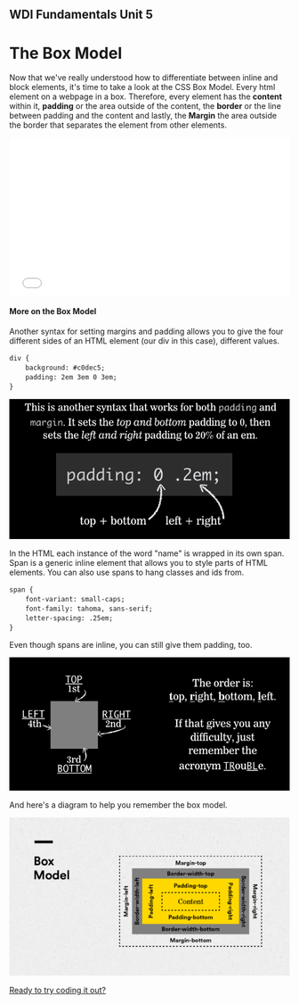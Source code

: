 **WDI Fundamentals Unit 5**
---

# The Box Model

Now that we've really understood how to differentiate between inline and block elements, it's time to take a look at the CSS Box Model. Every html element on a webpage in a box. Therefore, every element has the **content** within it, **padding** or the area outside of the content, the **border** or the line between padding and the content and lastly, the **Margin** the area outside the border that separates the element from other elements.

<div class="wistia_responsive_padding" style="padding:56.25% 0 0 0;position:relative;"><div class="wistia_responsive_wrapper" style="height:100%;left:0;position:absolute;top:0;width:100%;"><iframe src="//fast.wistia.net/embed/iframe/4o0byeriss?seo=false&videoFoam=true" allowtransparency="true" frameborder="0" scrolling="no" class="wistia_embed" name="wistia_embed" allowfullscreen mozallowfullscreen webkitallowfullscreen oallowfullscreen msallowfullscreen width="100%" height="100%"></iframe></div></div>
<script src="//fast.wistia.net/assets/external/E-v1.js" async></script>


#### More on the Box Model

Another syntax for setting margins and padding allows you to give the four different sides of an HTML element (our div in this case), different values.

```html
div {
	background: #c0dec5;
	padding: 2em 3em 0 3em;
}
```

![](../assets/elkwebdesign/padding.png)


In the HTML each instance of the word "name" is wrapped in its own span. Span is a generic inline element that allows you to style parts of HTML elements. You can also use spans to hang classes and ids from.

```html
span {
	font-variant: small-caps;
	font-family: tahoma, sans-serif;
	letter-spacing: .25em;
}
```

Even though spans are inline, you can still give them padding, too.

![](../assets/elkwebdesign/trouble.png)

And here's a diagram to help you remember the box model.

![](../assets/elkwebdesign/boxmodel.png)

[Ready to try coding it out?](04_exercise.md)
